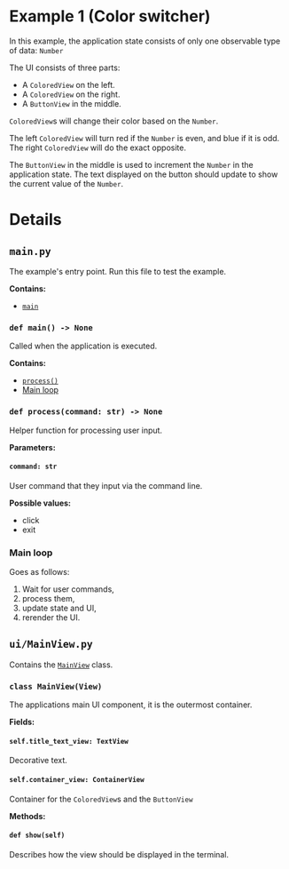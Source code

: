 # Example 1 (Color switcher)

In this example, the application state consists of only one observable type of data: `Number`

The UI consists of three parts:
* A `ColoredView` on the left.
* A `ColoredView` on the right.
* A `ButtonView` in the middle.

`ColoredView`s will change their color based on the `Number`.


The left `ColoredView` will turn red if the `Number` is even, and blue if it is odd.
The right `ColoredView` will do the exact opposite.

The `ButtonView` in the middle is used to increment the `Number` in the application state. The text displayed on the button should update to show the current value of the `Number`.

# Details

## `main.py`
The example's entry point. Run this file to test the example.

**Contains:**
* [`main`](#def-main---none)

### `def main() -> None`
Called when the application is executed.

**Contains:**
* [`process()`](#def-processcommand-str---none)
* [Main loop](#main-loop)

### `def process(command: str) -> None`
Helper function for processing user input.

**Parameters:**

#### `command: str` 
User command that they input via the command line.

**Possible values:**
* click
* exit

### Main loop
Goes as follows:
1. Wait for user commands,
2. process them,
3. update state and UI,
4. rerender the UI.

## `ui/MainView.py`
Contains the [`MainView`](#class-mainviewview) class.

### `class MainView(View)`
The applications main UI component, it is the outermost container.

**Fields:**
#### `self.title_text_view: TextView`
Decorative text.

#### `self.container_view: ContainerView`
Container for the `ColoredView`s and the `ButtonView`

**Methods:**
#### `def show(self)`
Describes how the view should be displayed in the terminal.


